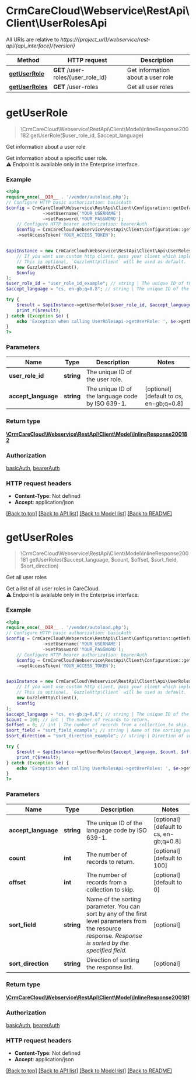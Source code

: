 # CrmCareCloud\Webservice\RestApi\Client\UserRolesApi

All URIs are relative to *https://{project_url}/webservice/rest-api/{api_interface}/{version}*

Method | HTTP request | Description
------------- | ------------- | -------------
[**getUserRole**](UserRolesApi.md#getuserrole) | **GET** /user-roles/{user_role_id} | Get information about a user role
[**getUserRoles**](UserRolesApi.md#getuserroles) | **GET** /user-roles | Get all user roles

# **getUserRole**
> \CrmCareCloud\Webservice\RestApi\Client\Model\InlineResponse200182 getUserRole($user_role_id, $accept_language)

Get information about a user role

Get information about a specific user role.<br/> ⚠️ Endpoint is available only in the Enterprise interface.<br/>

### Example
```php
<?php
require_once(__DIR__ . '/vendor/autoload.php');
// Configure HTTP basic authorization: basicAuth
$config = CrmCareCloud\Webservice\RestApi\Client\Configuration::getDefaultConfiguration()
              ->setUsername('YOUR_USERNAME')
              ->setPassword('YOUR_PASSWORD');
    // Configure HTTP bearer authorization: bearerAuth
    $config = CrmCareCloud\Webservice\RestApi\Client\Configuration::getDefaultConfiguration()
    ->setAccessToken('YOUR_ACCESS_TOKEN');


$apiInstance = new CrmCareCloud\Webservice\RestApi\Client\Api\UserRolesApi(
    // If you want use custom http client, pass your client which implements `GuzzleHttp\ClientInterface`.
    // This is optional, `GuzzleHttp\Client` will be used as default.
    new GuzzleHttp\Client(),
    $config
);
$user_role_id = "user_role_id_example"; // string | The unique ID of the user role.
$accept_language = "cs, en-gb;q=0.8"; // string | The unique ID of the language code by ISO 639-1.

try {
    $result = $apiInstance->getUserRole($user_role_id, $accept_language);
    print_r($result);
} catch (Exception $e) {
    echo 'Exception when calling UserRolesApi->getUserRole: ', $e->getMessage(), PHP_EOL;
}
?>
```

### Parameters

Name | Type | Description  | Notes
------------- | ------------- | ------------- | -------------
 **user_role_id** | **string**| The unique ID of the user role. |
 **accept_language** | **string**| The unique ID of the language code by ISO 639-1. | [optional] [default to cs, en-gb;q&#x3D;0.8]

### Return type

[**\CrmCareCloud\Webservice\RestApi\Client\Model\InlineResponse200182**](../Model/InlineResponse200182.md)

### Authorization

[basicAuth](../../README.md#basicAuth), [bearerAuth](../../README.md#bearerAuth)

### HTTP request headers

 - **Content-Type**: Not defined
 - **Accept**: application/json

[[Back to top]](#) [[Back to API list]](../../README.md#documentation-for-api-endpoints) [[Back to Model list]](../../README.md#documentation-for-models) [[Back to README]](../../README.md)

# **getUserRoles**
> \CrmCareCloud\Webservice\RestApi\Client\Model\InlineResponse200181 getUserRoles($accept_language, $count, $offset, $sort_field, $sort_direction)

Get all user roles

Get a list of all user roles in CareCloud.<br/> ⚠️ Endpoint is available only in the Enterprise interface.<br/>

### Example
```php
<?php
require_once(__DIR__ . '/vendor/autoload.php');
// Configure HTTP basic authorization: basicAuth
$config = CrmCareCloud\Webservice\RestApi\Client\Configuration::getDefaultConfiguration()
              ->setUsername('YOUR_USERNAME')
              ->setPassword('YOUR_PASSWORD');
    // Configure HTTP bearer authorization: bearerAuth
    $config = CrmCareCloud\Webservice\RestApi\Client\Configuration::getDefaultConfiguration()
    ->setAccessToken('YOUR_ACCESS_TOKEN');


$apiInstance = new CrmCareCloud\Webservice\RestApi\Client\Api\UserRolesApi(
    // If you want use custom http client, pass your client which implements `GuzzleHttp\ClientInterface`.
    // This is optional, `GuzzleHttp\Client` will be used as default.
    new GuzzleHttp\Client(),
    $config
);
$accept_language = "cs, en-gb;q=0.8"; // string | The unique ID of the language code by ISO 639-1.
$count = 100; // int | The number of records to return.
$offset = 0; // int | The number of records from a collection to skip.
$sort_field = "sort_field_example"; // string | Name of the sorting parameter. You can sort by any of the first level parameters from the resource response. *Response is sorted by the specified field.*
$sort_direction = "sort_direction_example"; // string | Direction of sorting the response list.

try {
    $result = $apiInstance->getUserRoles($accept_language, $count, $offset, $sort_field, $sort_direction);
    print_r($result);
} catch (Exception $e) {
    echo 'Exception when calling UserRolesApi->getUserRoles: ', $e->getMessage(), PHP_EOL;
}
?>
```

### Parameters

Name | Type | Description  | Notes
------------- | ------------- | ------------- | -------------
 **accept_language** | **string**| The unique ID of the language code by ISO 639-1. | [optional] [default to cs, en-gb;q&#x3D;0.8]
 **count** | **int**| The number of records to return. | [optional] [default to 100]
 **offset** | **int**| The number of records from a collection to skip. | [optional] [default to 0]
 **sort_field** | **string**| Name of the sorting parameter. You can sort by any of the first level parameters from the resource response. *Response is sorted by the specified field.* | [optional]
 **sort_direction** | **string**| Direction of sorting the response list. | [optional]

### Return type

[**\CrmCareCloud\Webservice\RestApi\Client\Model\InlineResponse200181**](../Model/InlineResponse200181.md)

### Authorization

[basicAuth](../../README.md#basicAuth), [bearerAuth](../../README.md#bearerAuth)

### HTTP request headers

 - **Content-Type**: Not defined
 - **Accept**: application/json

[[Back to top]](#) [[Back to API list]](../../README.md#documentation-for-api-endpoints) [[Back to Model list]](../../README.md#documentation-for-models) [[Back to README]](../../README.md)

